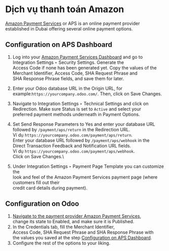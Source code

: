 # Dịch vụ thanh toán Amazon

[Amazon Payment Services](https://paymentservices.amazon.com/) or APS is an online payment provider\
established in Dubai offering several online payment options.

## Configuration on APS Dashboard

1. Log into your [Amazon Payment Services Dashboard](https://fort.payfort.com/) and go to\
   Integration Settings ‣ Security Settings. Generate the\
   Access Code if none has been generated yet. Copy the values of the\
   Merchant Identifier, Access Code, SHA Request Phrase and\
   SHA Response Phrase fields, and save them for later.
2. Enter your Odoo database URL in the Origin URL, for example:`https://yourcompany.odoo.com/`. Then, click on Save Changes.
3. Navigate to Integration Settings ‣ Technical Settings and click on\
   Redirection. Make sure Status is set to `Active` and select your\
   preferred payment methods underneath in Payment Options.
4. Set Send Response Parameters to Yes and enter your database URL\
   followed by `/payment/aps/return` in the Redirection URL.\
   Ví dụ `https://yourcompany.odoo.com/payment/aps/return`.\
   Enter your database URL followed by `/payment/aps/webhook` in the\
   Direct Transaction Feedback and Notification URL fields.\
   Ví dụ `https://yourcompany.odoo.com/payment/aps/webhook`.\
   Click on Save Changes.\

5. Under Integration Settings ‣ Payment Page Template you can customize the\
   look and feel of the Amazon Payment Services payment page (where customers fill out their\
   credit card details during payment).

## Configuration on Odoo

1. [Navigate to the payment provider Amazon Payment Services](applications/finance/payment_providers.md#payment-providers-add-new),\
   change its state to Enabled, and make sure it is Published.
2. In the Credentials tab, fill the Merchant Identifier,\
   Access Code, SHA Request Phrase and SHA Response Phrase with\
   the values you saved at the step [Configuration on APS Dashboard](amazon_payment_services.md#payment-providers-aps-configure-dashboard).
3. Configure the rest of the options to your liking.

